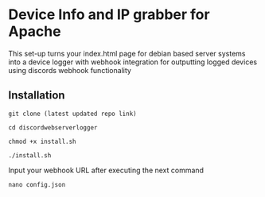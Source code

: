 # Device Info and IP grabber for Apache

This set-up turns your index.html page for debian based server systems into a device logger with webhook integration for outputting logged devices using discords webhook functionality

## Installation

`git clone (latest updated repo link)`

`cd discordwebserverlogger`

`chmod +x install.sh`

`./install.sh`

Input your webhook URL after executing the next command

`nano config.json`








